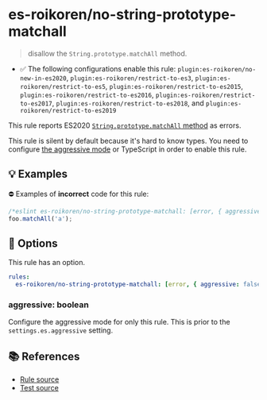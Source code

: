 # es-roikoren/no-string-prototype-matchall
> disallow the `String.prototype.matchAll` method.

- ✅ The following configurations enable this rule: `plugin:es-roikoren/no-new-in-es2020`, `plugin:es-roikoren/restrict-to-es3`, `plugin:es-roikoren/restrict-to-es5`, `plugin:es-roikoren/restrict-to-es2015`, `plugin:es-roikoren/restrict-to-es2016`, `plugin:es-roikoren/restrict-to-es2017`, `plugin:es-roikoren/restrict-to-es2018`, and `plugin:es-roikoren/restrict-to-es2019`

This rule reports ES2020 [`String.prototype.matchAll` method](https://github.com/tc39/proposal-string-matchall) as errors.

This rule is silent by default because it's hard to know types. You need to configure [the aggressive mode](../#the-aggressive-mode) or TypeScript in order to enable this rule.

## 💡 Examples

⛔ Examples of **incorrect** code for this rule:

```js
/*eslint es-roikoren/no-string-prototype-matchall: [error, { aggressive: true }] */
foo.matchAll('a');
```

## 🔧 Options

This rule has an option.

```yml
rules:
  es-roikoren/no-string-prototype-matchall: [error, { aggressive: false }]
```

### aggressive: boolean

Configure the aggressive mode for only this rule.
This is prior to the `settings.es.aggressive` setting.

## 📚 References

- [Rule source](https://github.com/roikoren755/eslint-plugin-es/blob/v2.0.10/src/rules/no-string-prototype-matchall.ts)
- [Test source](https://github.com/roikoren755/eslint-plugin-es/blob/v2.0.10/tests/src/rules/no-string-prototype-matchall.ts)
